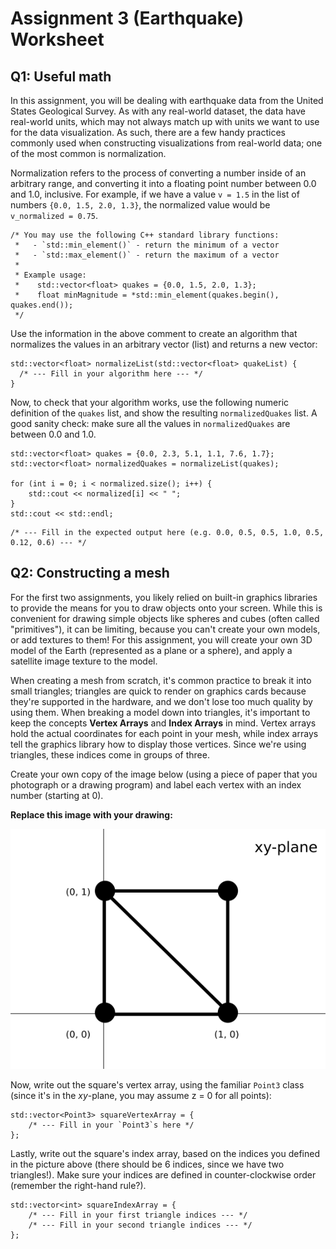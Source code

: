 # Assignment 3 (Earthquake) Worksheet

## Q1: Useful math

In this assignment, you will be dealing with earthquake data from the United
States Geological Survey. As with any real-world dataset, the data have
real-world units, which may not always match up with units we want to use for
the data visualization. As such, there are a few handy practices commonly used
when constructing visualizations from real-world data; one of the most common
is normalization.

Normalization refers to the process of converting a number inside of an
arbitrary range, and converting it into a floating point number between 0.0
and 1.0, inclusive. For example, if we have a value `v = 1.5` in the list of
numbers `{0.0, 1.5, 2.0, 1.3}`, the normalized value would be `v_normalized =
0.75`.

```
/* You may use the following C++ standard library functions:
 *   - `std::min_element()` - return the minimum of a vector
 *   - `std::max_element()` - return the maximum of a vector
 *
 * Example usage:
 *    std::vector<float> quakes = {0.0, 1.5, 2.0, 1.3};
 *    float minMagnitude = *std::min_element(quakes.begin(), quakes.end()); 
 */
```

Use the information in the above comment to create an algorithm that
normalizes the values in an arbitrary vector (list) and returns a new vector:

```
std::vector<float> normalizeList(std::vector<float> quakeList) {
  /* --- Fill in your algorithm here --- */
}
```

Now, to check that your algorithm works, use the following numeric definition
of the `quakes` list, and show the resulting `normalizedQuakes` list. A good
sanity check: make sure all the values in `normalizedQuakes` are between 0.0
and 1.0.

```
std::vector<float> quakes = {0.0, 2.3, 5.1, 1.1, 7.6, 1.7};
std::vector<float> normalizedQuakes = normalizeList(quakes);

for (int i = 0; i < normalized.size(); i++) {
    std::cout << normalized[i] << " ";
}
std::cout << std::endl;
```

```
/* --- Fill in the expected output here (e.g. 0.0, 0.5, 0.5, 1.0, 0.5, 0.12, 0.6) --- */
```

## Q2: Constructing a mesh

For the first two assignments, you likely relied on built-in graphics
libraries to provide the means for you to draw objects onto your screen. While
this is convenient for drawing simple objects like spheres and cubes (often
called "primitives"), it can be limiting, because you can't create your own
models, or add textures to them! For this assignment, you will create your own
3D model of the Earth (represented as a plane or a sphere), and apply a
satellite image texture to the model.

When creating a mesh from scratch, it's common practice to break it into small
triangles; triangles are quick to render on graphics cards because they're
supported in the hardware, and we don't lose too much quality by using them.
When breaking a model down into triangles, it's important to keep the concepts
**Vertex Arrays** and **Index Arrays** in mind. Vertex arrays hold the actual
coordinates for each point in your mesh, while index arrays tell the graphics
library how to display those vertices. Since we're using triangles, these
indices come in groups of three.


Create your own copy of the image below (using a piece of paper that you
photograph or a drawing program) and label each vertex with an index number
(starting at 0).

**Replace this image with your drawing:**

![](./img/square.png)

Now, write out the square's vertex array, using the familiar `Point3` class
(since it's in the *xy*-plane, you may assume z = 0 for all points):

```
std::vector<Point3> squareVertexArray = {
    /* --- Fill in your `Point3`s here */
};
```

Lastly, write out the square's index array, based on the indices you defined
in the picture above (there should be 6 indices, since we have two
triangles!). Make sure your indices are defined in counter-clockwise order
(remember the right-hand rule?).

```
std::vector<int> squareIndexArray = {
    /* --- Fill in your first triangle indices --- */
    /* --- Fill in your second triangle indices --- */
};
```
